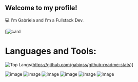 ## Welcome to my profile!

💻 I'm Gabriela and I'm a Fullstack Dev.

[![card](https://github-profile-summary-cards.vercel.app/api/cards/profile-details?username=gabiqss&theme=dark)
# Languages and Tools:
![Top Langs](https://github-readme-stats.vercel.app/api/top-langs/?username=gabiqss&layout=donut&theme=dark)(https://github.com/gabiqss/github-readme-stats)]

![image](https://img.shields.io/badge/Django-092E20?style=for-the-badge&logo=django&logoColor=green)
![image](https://img.shields.io/badge/Python-FFD43B?style=for-the-badge&logo=python&logoColor=blue)
![image](https://img.shields.io/badge/HTML5-E34F26?style=for-the-badge&logo=html5&logoColor=white)
![image](https://img.shields.io/badge/SQLite-07405E?style=for-the-badge&logo=sqlite&logoColor=white)
![image](https://img.shields.io/badge/MySQL-005C84?style=for-the-badge&logo=mysql&logoColor=white)
![image](https://img.shields.io/badge/CSS3-1572B6?style=for-the-badge&logo=css3&logoColor=white)
